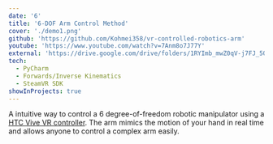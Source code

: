 ```yaml
---
date: '6'
title: '6-DOF Arm Control Method'
cover: './demo1.png'
github: 'https://github.com/Kohmei358/vr-controlled-robotics-arm'
youtube: 'https://www.youtube.com/watch?v=7Anm8o7J77Y'
external: 'https://drive.google.com/drive/folders/1RYImb_mwZ0qV-j7FJ_5O0TFn_mL6mSpw?usp=sharing'
tech:
  - PyCharm
  - Forwards/Inverse Kinematics
  - SteamVR SDK
showInProjects: true
---
```


A intuitive way to control a 6 degree-of-freedom robotic manipulator using a [HTC Vive VR controller](https://www.vive.com/us/accessory/controller/).
The arm mimics the motion of your hand in real time and allows anyone to control a complex arm easily.
